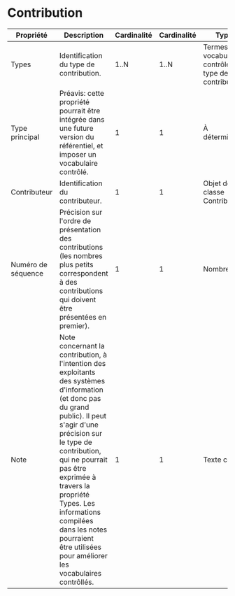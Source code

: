 # Contribution

| Propriété | Description | Cardinalité | Cardinalité | Type |
| ------------ | ------------- | ------------ | ------------ |------------ |
| Types | Identification du type de contribution.  | 1..N | 1..N | Termes d'un vocabulaire contrôlé de type de contribution |
| Type principal | Préavis: cette propriété pourrait être intégrée dans une future version du référentiel, et imposer un vocabulaire contrôlé. | 1 | 1 | À déterminer |
| Contributeur | Identification du contributeur. | 1 | 1 | Objet de la classe Contributeur |
| Numéro de séquence | Précision sur l'ordre de présentation des contributions (les nombres plus petits correspondent à des contributions qui doivent être présentées en premier). | 1 | 1 | Nombre |
| Note | Note concernant la contribution, à l'intention des exploitants des systèmes d'information (et donc pas du grand public). Il peut s'agir d'une précision sur le type de contribution, qui ne pourrait pas être exprimée à travers la propriété Types. Les informations compilées dans les notes pourraient être utilisées pour améliorer les vocabulaires contrôllés. | 1 | 1 | Texte court |
